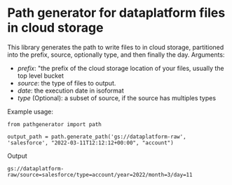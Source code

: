 # Path generator for dataplatform files in cloud storage

This library generates the path to write files to in cloud storage, partitioned into the prefix, source, optionally type, and then finally the day. Arguments:

* *prefix*: "the prefix of the cloud storage location of your files, usually the top level bucket
* *source*: the type of files to output.
* *date*: the execution date in isoformat
* *type* (Optional): a subset of source, if the source has multiples types

Example usage:

```  
from pathgenerator import path

output_path = path.generate_path('gs://dataplatform-raw', 'salesforce', "2022-03-11T12:12:12+00:00", "account")
```

Output

```  
gs://dataplatform-raw/source=salesforce/type=account/year=2022/month=3/day=11
```